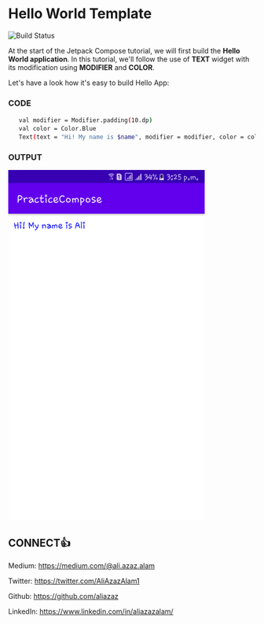 # Hello World Template

![Build Status](https://travis-ci.org/joemccann/dillinger.svg?branch=master)

At the start of the Jetpack Compose tutorial, we will first build the **Hello World application**.
In this tutorial, we'll follow the use of **TEXT** widget with its modification using **MODIFIER** and **COLOR**.

Let's have a look how it's easy to build Hello App:

### CODE

```sh
   val modifier = Modifier.padding(10.dp)
   val color = Color.Blue
   Text(text = "Hi! My name is $name", modifier = modifier, color = color)
```

### OUTPUT
<img alt="Pic-1" src="https://github.com/AliAzaz/PracticeComposeExamples/blob/DefaultTemplate/pic01.png" width="400"/>


## CONNECT👍
Medium: https://medium.com/@ali.azaz.alam

Twitter: https://twitter.com/AliAzazAlam1

Github: https://github.com/aliazaz

LinkedIn: https://www.linkedin.com/in/aliazazalam/
